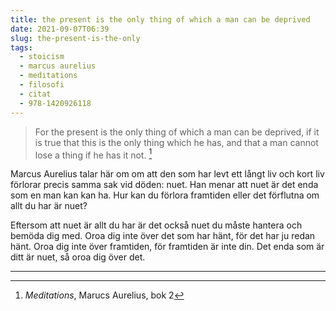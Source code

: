 ```yaml
---
title: the present is the only thing of which a man can be deprived
date: 2021-09-07T06:39
slug: the-present-is-the-only
tags: 
  - stoicism
  - marcus aurelius
  - meditations
  - filosofi
  - citat
  - 978-1420926118
---
```


> For the present is the only thing of which a man can be deprived, if it is
> true that this is the only thing which he has, and that a man cannot lose a
> thing if he has it not. [^1]

Marcus Aurelius talar här om om att den som har levt ett långt liv och kort liv
förlorar precis samma sak vid döden: nuet. Han menar att nuet är det enda som en
man kan kan ha. Hur kan du förlora framtiden eller det förflutna om allt du har
är nuet? 

Eftersom att nuet är allt du har är det också nuet du måste hantera och bemöda
dig med. Oroa dig inte över det som har hänt, för det har ju redan hänt. Oroa
dig inte över framtiden, för framtiden är inte din. Det enda som är ditt är
nuet, så oroa dig över det. 

****
[^1]: _Meditations_, Marucs Aurelius, bok 2
